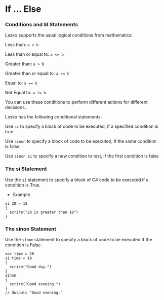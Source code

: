 # If ... Else

### Conditions and SI Statements

Lesko supports the usual logical conditions from mathematics:

Less than: `a < b`

Less than or equal to: `a <= b`

Greater than: `a > b`

Greater than or equal to: `a >= b`

Equal to: `a == b`

Not Equal to: `a != b`

You can use these conditions to perform different actions for different decisions.

Lesko has the following conditional statements:

Use `si` to specify a block of code to be executed, if a specified condition is true

Use `sinon` to specify a block of code to be executed, if the same condition is false

Use `sinon si` to specify a new condition to test, if the first condition is false

### The si Statement

Use the `si` statement to specify a block of C# code to be executed if a condition is True.

* Example

```
si 20 > 18 
{
  ecrire("20 is greater than 18")
}
```

### The sinon Statement

Use the `sinon` statement to specify a block of code to be executed if the condition is False.

```
var time = 20
si time < 18 
{
  ecrire("Good day.")
}
sinon 
{
  ecrire("Good evening.")
}
// Outputs "Good evening."
```
